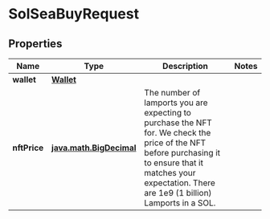 
# SolSeaBuyRequest

## Properties
Name | Type | Description | Notes
------------ | ------------- | ------------- | -------------
**wallet** | [**Wallet**](Wallet.md) |  | 
**nftPrice** | [**java.math.BigDecimal**](java.math.BigDecimal.md) | The number of lamports you are expecting to purchase the NFT for. We check the price of the NFT before  purchasing it to ensure that it matches your expectation. There are 1e9 (1 billion) Lamports in a SOL.  | 



